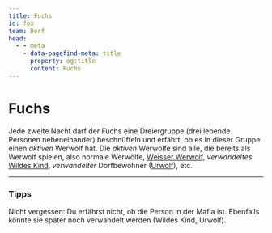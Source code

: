 ```yaml
---
title: Fuchs
id: fox
team: Dorf
head:
  - - meta
    - data-pagefind-meta: title
      property: og:title
      content: Fuchs
---
```


# Fuchs <TeamBadge team="Dorf" />

Jede zweite Nacht darf der Fuchs eine Dreiergruppe (drei lebende Personen nebeneinander) beschnüffeln und erfährt, ob es in dieser Gruppe einen _aktiven_ Werwolf hat. Die _aktiven_ Werwölfe sind alle, die bereits als Werwolf spielen, also normale Werwölfe, [Weisser Werwolf](/rollen/weisser-werwolf), _verwandeltes_ [Wildes Kind](/rollen/wildes-kind), _verwandelter_ Dorfbewohner ([Urwolf](/rollen/urwolf)), etc.

---

### Tipps

Nicht vergessen: Du erfährst nicht, ob die Person in der Mafia ist. Ebenfalls könnte sie später noch verwandelt werden (Wildes Kind, Urwolf).
